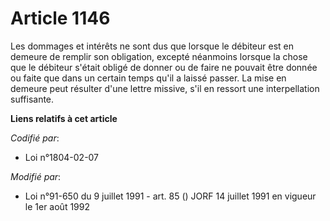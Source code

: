 # Article 1146

Les dommages et intérêts ne sont dus que lorsque le débiteur est en demeure de remplir son obligation, excepté néanmoins
lorsque la chose que le débiteur s'était obligé de donner ou de faire ne pouvait être donnée ou faite que dans un certain
temps qu'il a laissé passer. La mise en demeure peut résulter d'une lettre missive, s'il en ressort une interpellation
suffisante.

**Liens relatifs à cet article**

_Codifié par_:

  - Loi n°1804-02-07

_Modifié par_:

  - Loi n°91-650 du 9 juillet 1991 - art. 85 () JORF 14 juillet 1991 en vigueur le 1er août 1992
